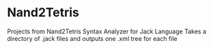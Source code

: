 # Nand2Tetris
Projects from Nand2Tetris
Syntax Analyzer for Jack Language
Takes a directory of .jack files and outputs one .xml tree for each file
